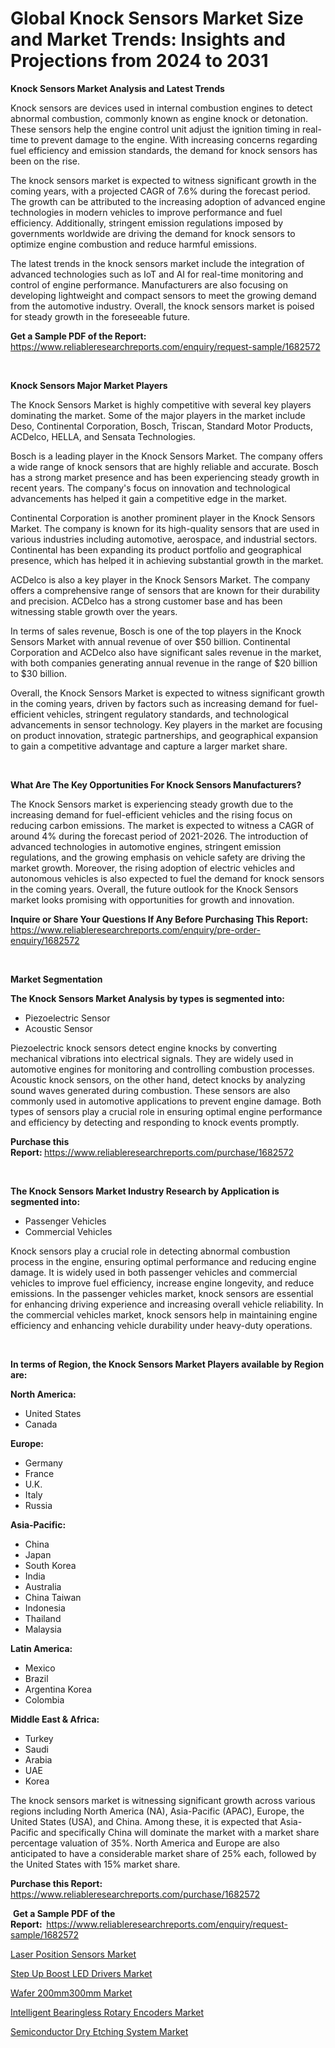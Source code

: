 <p><h1>Global Knock Sensors Market Size and Market Trends: Insights and Projections from 2024 to 2031</h1></p><p><strong>Knock Sensors Market Analysis and Latest Trends</strong></p>
<p><p>Knock sensors are devices used in internal combustion engines to detect abnormal combustion, commonly known as engine knock or detonation. These sensors help the engine control unit adjust the ignition timing in real-time to prevent damage to the engine. With increasing concerns regarding fuel efficiency and emission standards, the demand for knock sensors has been on the rise.</p><p>The knock sensors market is expected to witness significant growth in the coming years, with a projected CAGR of 7.6% during the forecast period. The growth can be attributed to the increasing adoption of advanced engine technologies in modern vehicles to improve performance and fuel efficiency. Additionally, stringent emission regulations imposed by governments worldwide are driving the demand for knock sensors to optimize engine combustion and reduce harmful emissions.</p><p>The latest trends in the knock sensors market include the integration of advanced technologies such as IoT and AI for real-time monitoring and control of engine performance. Manufacturers are also focusing on developing lightweight and compact sensors to meet the growing demand from the automotive industry. Overall, the knock sensors market is poised for steady growth in the foreseeable future.</p></p>
<p><strong>Get a Sample PDF of the Report:&nbsp;</strong> <a href="https://www.reliableresearchreports.com/enquiry/request-sample/1682572">https://www.reliableresearchreports.com/enquiry/request-sample/1682572</a></p>
<p>&nbsp;</p>
<p><strong>Knock Sensors Major Market Players</strong></p>
<p><p>The Knock Sensors Market is highly competitive with several key players dominating the market. Some of the major players in the market include Deso, Continental Corporation, Bosch, Triscan, Standard Motor Products, ACDelco, HELLA, and Sensata Technologies.</p><p>Bosch is a leading player in the Knock Sensors Market. The company offers a wide range of knock sensors that are highly reliable and accurate. Bosch has a strong market presence and has been experiencing steady growth in recent years. The company's focus on innovation and technological advancements has helped it gain a competitive edge in the market.</p><p>Continental Corporation is another prominent player in the Knock Sensors Market. The company is known for its high-quality sensors that are used in various industries including automotive, aerospace, and industrial sectors. Continental has been expanding its product portfolio and geographical presence, which has helped it in achieving substantial growth in the market.</p><p>ACDelco is also a key player in the Knock Sensors Market. The company offers a comprehensive range of sensors that are known for their durability and precision. ACDelco has a strong customer base and has been witnessing stable growth over the years.</p><p>In terms of sales revenue, Bosch is one of the top players in the Knock Sensors Market with annual revenue of over $50 billion. Continental Corporation and ACDelco also have significant sales revenue in the market, with both companies generating annual revenue in the range of $20 billion to $30 billion.</p><p>Overall, the Knock Sensors Market is expected to witness significant growth in the coming years, driven by factors such as increasing demand for fuel-efficient vehicles, stringent regulatory standards, and technological advancements in sensor technology. Key players in the market are focusing on product innovation, strategic partnerships, and geographical expansion to gain a competitive advantage and capture a larger market share.</p></p>
<p>&nbsp;</p>
<p><strong>What Are The Key Opportunities For Knock Sensors Manufacturers?</strong></p>
<p><p>The Knock Sensors market is experiencing steady growth due to the increasing demand for fuel-efficient vehicles and the rising focus on reducing carbon emissions. The market is expected to witness a CAGR of around 4% during the forecast period of 2021-2026. The introduction of advanced technologies in automotive engines, stringent emission regulations, and the growing emphasis on vehicle safety are driving the market growth. Moreover, the rising adoption of electric vehicles and autonomous vehicles is also expected to fuel the demand for knock sensors in the coming years. Overall, the future outlook for the Knock Sensors market looks promising with opportunities for growth and innovation.</p></p>
<p><strong>Inquire or Share Your Questions If Any Before Purchasing This Report:</strong> <a href="https://www.reliableresearchreports.com/enquiry/pre-order-enquiry/1682572">https://www.reliableresearchreports.com/enquiry/pre-order-enquiry/1682572</a></p>
<p>&nbsp;</p>
<p><strong>Market Segmentation</strong></p>
<p><strong>The Knock Sensors Market Analysis by types is segmented into:</strong></p>
<p><ul><li>Piezoelectric Sensor</li><li>Acoustic Sensor</li></ul></p>
<p><p>Piezoelectric knock sensors detect engine knocks by converting mechanical vibrations into electrical signals. They are widely used in automotive engines for monitoring and controlling combustion processes. Acoustic knock sensors, on the other hand, detect knocks by analyzing sound waves generated during combustion. These sensors are also commonly used in automotive applications to prevent engine damage. Both types of sensors play a crucial role in ensuring optimal engine performance and efficiency by detecting and responding to knock events promptly.</p></p>
<p><strong>Purchase this Report:&nbsp;</strong><a href="https://www.reliableresearchreports.com/purchase/1682572">https://www.reliableresearchreports.com/purchase/1682572</a></p>
<p>&nbsp;</p>
<p><strong>The Knock Sensors Market Industry Research by Application is segmented into:</strong></p>
<p><ul><li>Passenger Vehicles</li><li>Commercial Vehicles</li></ul></p>
<p><p>Knock sensors play a crucial role in detecting abnormal combustion process in the engine, ensuring optimal performance and reducing engine damage. It is widely used in both passenger vehicles and commercial vehicles to improve fuel efficiency, increase engine longevity, and reduce emissions. In the passenger vehicles market, knock sensors are essential for enhancing driving experience and increasing overall vehicle reliability. In the commercial vehicles market, knock sensors help in maintaining engine efficiency and enhancing vehicle durability under heavy-duty operations.</p></p>
<p>&nbsp;</p>
<p><strong>In terms of Region, the Knock Sensors Market Players available by Region are:</strong></p>
<p>
    <p> <strong> North America: </strong>
        <ul>
            <li>United States</li>
            <li>Canada</li>
        </ul>
        </p> 
    <p> <strong> Europe: </strong>
        <ul>
            <li>Germany</li>
            <li>France</li>
            <li>U.K.</li>
            <li>Italy</li>
            <li>Russia</li>
        </ul>
        </p> 
    <p> <strong> Asia-Pacific: </strong>
        <ul>
            <li>China</li>
            <li>Japan</li>
            <li>South Korea</li>
            <li>India</li>
            <li>Australia</li>
            <li>China Taiwan</li>
            <li>Indonesia</li>
            <li>Thailand</li>
            <li>Malaysia</li>
        </ul>
        </p> 
    <p> <strong> Latin America: </strong>
        <ul>
            <li>Mexico</li>
            <li>Brazil</li>
            <li>Argentina Korea</li>
            <li>Colombia</li>
        </ul>
        </p> 
    <p> <strong> Middle East & Africa: </strong>
        <ul>
            <li>Turkey</li>
            <li>Saudi</li>
            <li>Arabia</li>
            <li>UAE</li>
            <li>Korea</li>
        </ul>
    </p>
    </p>
<p><p>The knock sensors market is witnessing significant growth across various regions including North America (NA), Asia-Pacific (APAC), Europe, the United States (USA), and China. Among these, it is expected that Asia-Pacific and specifically China will dominate the market with a market share percentage valuation of 35%. North America and Europe are also anticipated to have a considerable market share of 25% each, followed by the United States with 15% market share.</p></p>
<p><strong>Purchase this Report: </strong><a href="https://www.reliableresearchreports.com/purchase/1682572">https://www.reliableresearchreports.com/purchase/1682572</a></p>
<p>&nbsp;<strong>Get a Sample PDF of the Report:&nbsp;&nbsp;</strong><a href="https://www.reliableresearchreports.com/enquiry/request-sample/1682572">https://www.reliableresearchreports.com/enquiry/request-sample/1682572</a></p>
<p><strong></strong></p>
<p><p><a href="https://medium.com/@jeromekling1967/laser-position-sensors-market-trends-forecast-and-competitive-analysis-to-2031-a6f4a2033e24">Laser Position Sensors Market</a></p><p><a href="https://medium.com/@isomgleason/step-up-boost-led-drivers-market-trends-and-market-analysis-forecasted-for-period-2024-2031-217c41787a2f">Step Up Boost LED Drivers Market</a></p><p><a href="https://medium.com/@austynlemke1988/wafer-200mm300mm-market-research-report-its-history-and-forecast-2024-to-2031-c87537330bc2">Wafer 200mm300mm Market</a></p><p><a href="https://medium.com/@jeromekling1967/intelligent-bearingless-rotary-encoders-market-insight-market-trends-growth-forecasted-from-2024-1fd9f37c7cc7">Intelligent Bearingless Rotary Encoders Market</a></p><p><a href="https://medium.com/@austynlemke1988/semiconductor-dry-etching-system-market-insight-market-trends-growth-forecasted-from-2024-to-0a48417f1d01">Semiconductor Dry Etching System Market</a></p></p>